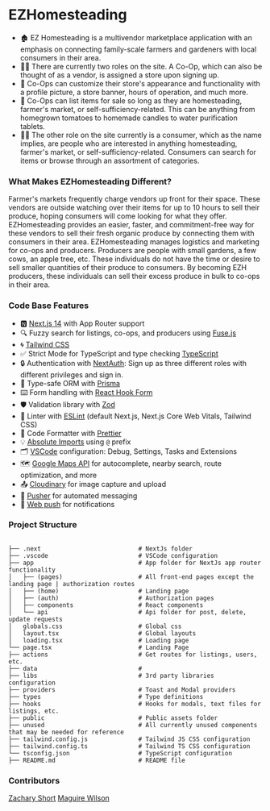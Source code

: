 # EZHomesteading

- 🏚️ EZ Homesteading is a multivendor marketplace application with an emphasis on connecting family-scale farmers and gardeners with local consumers in their area.
- 🧑‍🌾 There are currently two roles on the site. A Co-Op, which can also be thought of as a vendor, is assigned a store upon signing up.
- 👀 Co-Ops can customize their store's appearance and functionality with a profile picture, a store banner, hours of operation, and much more.
- 🍅 Co-Ops can list items for sale so long as they are homesteading, farmer's market, or self-sufficiency-related. This can be anything from homegrown tomatoes to homemade candles to water purification tablets.
- 👱‍♂️ The other role on the site currently is a consumer, which as the name implies, are people who are interested in anything homesteading, farmer's market, or self-sufficiency-related. Consumers can search for items or browse through an assortment of categories.

### What Makes EZHomesteading Different?

Farmer's markets frequently charge vendors up front for their space. These vendors are outside watching over their items for up to 10 hours to sell their produce, hoping consumers will come looking for what they offer. EZHomesteading provides an easier, faster, and commitment-free way for these vendors to sell their fresh organic produce by connecting them with consumers in their area. EZHomesteading manages logistics and marketing for co-ops and producers. Producers are people with small gardens, a few cows, an apple tree, etc. These individuals do not have the time or desire to sell smaller quantities of their produce to consumers. By becoming EZH producers, these individuals can sell their excess produce in bulk to co-ops in their area. 

### Code Base Features

- 🅽 [Next.js 14](https://nextjs.org) with App Router support
- 🔍 Fuzzy search for listings, co-ops, and producers using [Fuse.js](https://www.npmjs.com/package/fuse.js?activeTab=readme)
- 🌀 [Tailwind CSS](https://tailwindcss.com)
- ✅ Strict Mode for TypeScript and type checking [TypeScript](https://www.typescriptlang.org)
- 🔒 Authentication with [NextAuth](https://next-auth.js.org/): Sign up as three different roles with different privileges and sign in.
- 🔼 Type-safe ORM with [Prisma](https://www.prisma.io/)
- ⌨️ Form handling with [React Hook Form](https://react-hook-form.com/)
- 🛡️ Validation library with [Zod](https://zod.dev/)
- 🔧 Linter with [ESLint](https://eslint.org) (default Next.js, Next.js Core Web Vitals, Tailwind CSS)
- 💖 Code Formatter with [Prettier](https://prettier.io)
- 💡 [Absolute Imports](https://nextjs.org/docs/app/building-your-application/configuring/absolute-imports-and-module-aliases) using `@` prefix
- 🗂 [VSCode](https://code.visualstudio.com/) configuration: Debug, Settings, Tasks and Extensions
- 🗺️ [Google Maps API](https://developers.google.com/maps) for autocomplete, nearby search, route optimization, and more
- 📤 [Cloudinary](https://next.cloudinary.dev/) for image capture and upload
- 💬 [Pusher](https://pusher.com/docs/) for automated messaging
- 🔔 [Web push](https://www.npmjs.com/package/web-push) for notifications 

### Project Structure

```shell

├── .next                           # NextJs folder
├── .vscode                         # VSCode configuration
├── app                             # App folder for NextJs app router functionality
│   ├── (pages)                     # All front-end pages except the landing page | authorization routes
│   ├── (home)                      # Landing page
│   ├── (auth)                      # Authorization pages
│   ├── components                  # React components
│   └── api                         # Api folder for post, delete, update requests
│   globals.css                     # Global css
│   layout.tsx                      # Global layouts
│   loading.tsx                     # Loading page
└── page.tsx                        # Landing Page
├── actions                         # Get routes for listings, users, etc.
├── data                            #
├── libs                            # 3rd party libraries configuration
├── providers                       # Toast and Modal providers
├── types                           # Type definitions
├── hooks                           # Hooks for modals, text files for listings, etc.
├── public                          # Public assets folder
├── unused                          # All currently unused components that may be needed for reference
├── tailwind.config.js              # Tailwind JS CSS configuration
├── tailwind.config.ts              # Tailwind TS CSS configuration
└── tsconfig.json                   # TypeScript configuration
├── README.md                       # README file
```

### Contributors

[Zachary Short](https://zacharyshort-56e605e3dea5.herokuapp.com/)
[Maguire Wilson](https://www.linkedin.com/in/maguire-wilson-4611012a0/)
